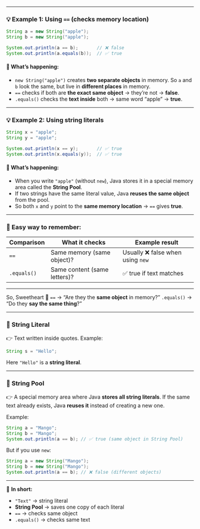 
---

### 💡 Example 1: Using `==` (checks memory location)

```java
String a = new String("apple");
String b = new String("apple");

System.out.println(a == b);       // ❌ false
System.out.println(a.equals(b));  // ✅ true
```

#### 🧠 What’s happening:

* `new String("apple")` creates **two separate objects** in memory.
  So `a` and `b` look the same, but live in **different places** in memory.
* `==` checks if both are **the exact same object** → they’re not → **false**.
* `.equals()` checks the **text inside** both → same word “apple” → **true**.

---

### 💡 Example 2: Using string literals

```java
String x = "apple";
String y = "apple";

System.out.println(x == y);       // ✅ true
System.out.println(x.equals(y));  // ✅ true
```

#### 🧠 What’s happening:

* When you write `"apple"` (without `new`), Java stores it in a special memory area called the **String Pool**.
* If two strings have the same literal value, Java **reuses the same object** from the pool.
* So both `x` and `y` point to the **same memory location** → `==` gives **true**.

---

### 🍎 Easy way to remember:

| Comparison  | What it checks               | Example result                   |
| ----------- | ---------------------------- | -------------------------------- |
| `==`        | Same memory (same object)?   | Usually ❌ false when using `new` |
| `.equals()` | Same content (same letters)? | ✅ true if text matches           |

---

So, Sweetheart 💛
`==` → “Are they the **same object** in memory?”
`.equals()` → “Do they **say the same thing**?”



---

### 🍎 String Literal

👉 Text written inside quotes.
Example:

```java
String s = "Hello";
```

Here `"Hello"` is a **string literal**.

---

### 🧠 String Pool

👉 A special memory area where Java **stores all string literals**.
If the same text already exists, Java **reuses it** instead of creating a new one.

Example:

```java
String a = "Mango";
String b = "Mango";
System.out.println(a == b); // ✅ true (same object in String Pool)
```

But if you use `new`:

```java
String a = new String("Mango");
String b = new String("Mango");
System.out.println(a == b); // ❌ false (different objects)
```

---

💛 **In short:**

* `"Text"` → string literal
* **String Pool** → saves one copy of each literal
* `==` → checks same object
* `.equals()` → checks same text

